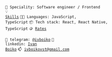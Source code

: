 <code>👷 Speciality: Software engineer / Frontend</code><br>
<code>💡 [Skills](SKILLS.md)</code>
<code>🧑‍💻 Languages: JavaScript, TypeScript</code>
<code>📦 Tech stack: React, React Native, TypeScript</code>
<code>🪙 [Rates](RATES.md)</code><br>

<code>💬 telegram: [@ivboiko](https://telegram.me/ivboiko)</code>
<code>📝 linkedin: [Ivan Boiko](https://www.linkedin.com/in/ivboiko/)</code>
<code>📫 [ivboikovst@gmail.com](mailto:ivboikovst@gmail.com)</code>
